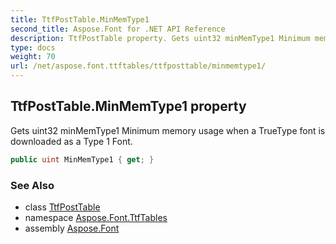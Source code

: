 ```yaml
---
title: TtfPostTable.MinMemType1
second_title: Aspose.Font for .NET API Reference
description: TtfPostTable property. Gets uint32 minMemType1 Minimum memory usage when a TrueType font is downloaded as a Type 1 Font
type: docs
weight: 70
url: /net/aspose.font.ttftables/ttfposttable/minmemtype1/
---
```

## TtfPostTable.MinMemType1 property

Gets uint32 minMemType1 Minimum memory usage when a TrueType font is downloaded as a Type 1 Font.

```csharp
public uint MinMemType1 { get; }
```

### See Also

* class [TtfPostTable](../)
* namespace [Aspose.Font.TtfTables](../../../aspose.font.ttftables/)
* assembly [Aspose.Font](../../../)


